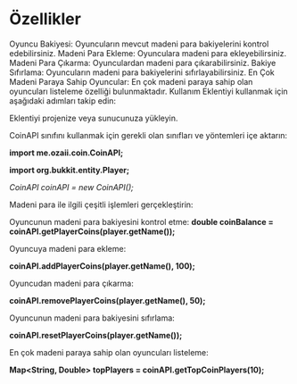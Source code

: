 # Özellikler

Oyuncu Bakiyesi: Oyuncuların mevcut madeni para bakiyelerini kontrol edebilirsiniz.
Madeni Para Ekleme: Oyunculara madeni para ekleyebilirsiniz.
Madeni Para Çıkarma: Oyunculardan madeni para çıkarabilirsiniz.
Bakiye Sıfırlama: Oyuncuların madeni para bakiyelerini sıfırlayabilirsiniz.
En Çok Madeni Paraya Sahip Oyuncular: En çok madeni paraya sahip olan oyuncuları listeleme özelliği bulunmaktadır.
Kullanım
Eklentiyi kullanmak için aşağıdaki adımları takip edin:

Eklentiyi projenize veya sunucunuza yükleyin.

CoinAPI sınıfını kullanmak için gerekli olan sınıfları ve yöntemleri içe aktarın:

**import me.ozaii.coin.CoinAPI;**

**import org.bukkit.entity.Player;**

*CoinAPI coinAPI = new CoinAPI();*

Madeni para ile ilgili çeşitli işlemleri gerçekleştirin:

Oyuncunun madeni para bakiyesini kontrol etme:
**double coinBalance = coinAPI.getPlayerCoins(player.getName());**

Oyuncuya madeni para ekleme:

**coinAPI.addPlayerCoins(player.getName(), 100);**

Oyuncudan madeni para çıkarma:

**coinAPI.removePlayerCoins(player.getName(), 50);**

Oyuncunun madeni para bakiyesini sıfırlama:

**coinAPI.resetPlayerCoins(player.getName());**

En çok madeni paraya sahip olan oyuncuları listeleme:

**Map<String, Double> topPlayers = coinAPI.getTopCoinPlayers(10);**
